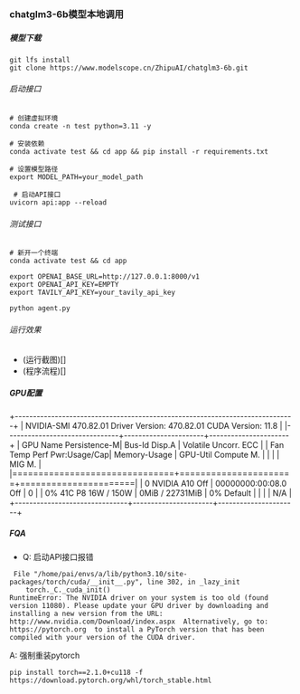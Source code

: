 ### chatglm3-6b模型本地调用


##### 模型下载
```
git lfs install
git clone https://www.modelscope.cn/ZhipuAI/chatglm3-6b.git
```

###### 启动接口
```
# 创建虚拟环境
conda create -n test python=3.11 -y

# 安装依赖
conda activate test && cd app && pip install -r requirements.txt

# 设置模型路径
export MODEL_PATH=your_model_path

 # 启动API接口
uvicorn api:app --reload
```

###### 测试接口
```
# 新开一个终端
conda activate test && cd app

export OPENAI_BASE_URL=http://127.0.0.1:8000/v1
export OPENAI_API_KEY=EMPTY
export TAVILY_API_KEY=your_tavily_api_key

python agent.py
```

###### 运行效果
- (运行截图)[]
- (程序流程)[]

##### GPU配置
+-----------------------------------------------------------------------------+
| NVIDIA-SMI 470.82.01    Driver Version: 470.82.01    CUDA Version: 11.8     |
|-------------------------------+----------------------+----------------------+
| GPU  Name        Persistence-M| Bus-Id        Disp.A | Volatile Uncorr. ECC |
| Fan  Temp  Perf  Pwr:Usage/Cap|         Memory-Usage | GPU-Util  Compute M. |
|                               |                      |               MIG M. |
|===============================+======================+======================|
|   0  NVIDIA A10          Off  | 00000000:00:08.0 Off |                    0 |
|  0%   41C    P8    16W / 150W |      0MiB / 22731MiB |      0%      Default |
|                               |                      |                  N/A |
+-------------------------------+----------------------+----------------------+

##### FQA
- Q: 启动API接口报错
```
 File "/home/pai/envs/a/lib/python3.10/site-packages/torch/cuda/__init__.py", line 302, in _lazy_init
    torch._C._cuda_init()
RuntimeError: The NVIDIA driver on your system is too old (found version 11080). Please update your GPU driver by downloading and installing a new version from the URL: http://www.nvidia.com/Download/index.aspx  Alternatively, go to: https://pytorch.org  to install a PyTorch version that has been compiled with your version of the CUDA driver.
```
A: 强制重装pytorch
```
pip install torch==2.1.0+cu118 -f https://download.pytorch.org/whl/torch_stable.html
```